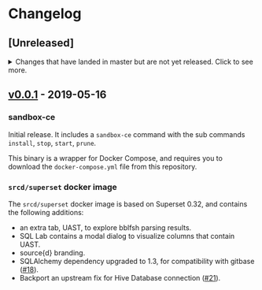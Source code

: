 # Changelog

## [Unreleased]
<details>
  <summary>
    Changes that have landed in master but are not yet released.
    Click to see more.
  </summary>

### sandbox-ce

#### New Features

- Make the gitbase volume for repositories read-only ([#52](https://github.com/src-d/superset-compose/issues/52)).
- Add help messages to the `sandbox-ce` command ([#46](https://github.com/src-d/superset-compose/issues/46)).
- `sandbox-ce install` now starts the containers on detached mode in the background ([#44](https://github.com/src-d/superset-compose/issues/44)).
- New sub command `sandbox-ce web` to open the web UI in the browser ([#17](https://github.com/src-d/superset-compose/issues/17)).
- Add `restart` policy to gitbase and bblfsh containers ([#63](https://github.com/src-d/superset-compose/issues/63)).

#### Bug Fixes

- The gitbase indexes are now persistent ([#65](https://github.com/src-d/superset-compose/issues/65)).

</details>

## [v0.0.1](https://github.com/src-d/superset-compose/releases/tag/v0.0.1) - 2019-05-16

### sandbox-ce

Initial release. It includes a `sandbox-ce` command with the sub commands `install`, `stop`, `start`, `prune`.

This binary is a wrapper for Docker Compose, and requires you to download the `docker-compose.yml` file from this repository.

### `srcd/superset` docker image

The `srcd/superset` docker image is based on Superset 0.32, and contains the following additions:
- an extra tab, UAST, to explore bblfsh parsing results.
- SQL Lab contains a modal dialog to visualize columns that contain UAST.
- source{d} branding.
- SQLAlchemy dependency upgraded to 1.3, for compatibility with gitbase ([#18](https://github.com/src-d/superset-compose/issues/18)).
- Backport an upstream fix for Hive Database connection ([#21](https://github.com/src-d/superset-compose/issues/21)).
